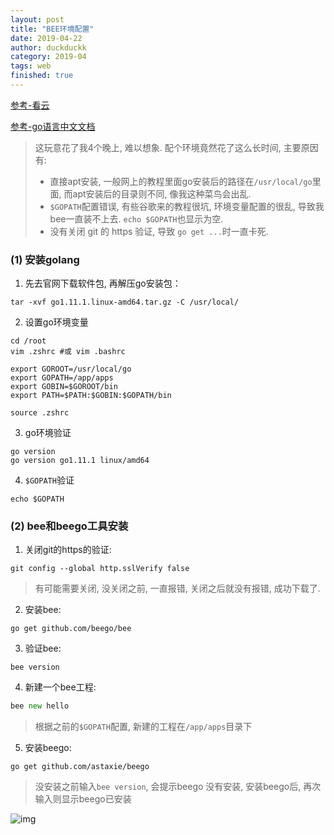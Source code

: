 ```yaml
---
layout: post
title: "BEE环境配置"
date: 2019-04-22
author: duckduckk
category: 2019-04
tags: web
finished: true
---
```



[参考-看云](https://www.kancloud.cn/hello123/beego/126091)


[参考-go语言中文文档](https://studygolang.com/articles/16668)
> 这玩意花了我4个晚上, 难以想象. 配个环境竟然花了这么长时间, 主要原因有:
> * 直接apt安装, 一般网上的教程里面go安装后的路径在`/usr/local/go`里面, 而apt安装后的目录则不同, 像我这种菜鸟会出乱.
> * `$GOPATH`配置错误, 有些谷歌来的教程很坑, 环境变量配置的很乱, 导致我bee一直装不上去. `echo $GOPATH`也显示为空.
> * 没有关闭 git 的 https 验证, 导致 `go get ...`时一直卡死.


### (1) 安装golang
1. 先去官网下载软件包, 再解压go安装包：
  ```shell
  tar -xvf go1.11.1.linux-amd64.tar.gz -C /usr/local/
  ```
2. 设置go环境变量
  ```shell
  cd /root
  vim .zshrc #或 vim .bashrc
  ```
  ```shell
  export GOROOT=/usr/local/go
  export GOPATH=/app/apps
  export GOBIN=$GOROOT/bin
  export PATH=$PATH:$GOBIN:$GOPATH/bin
  ```
  ```shell
  source .zshrc
  ```
3. go环境验证
  ```shell
  go version 
  go version go1.11.1 linux/amd64
  ```
4. `$GOPATH`验证
  ```shell
  echo $GOPATH
  ```

### (2) bee和beego工具安装
1. 关闭git的https的验证: 
  ```shell
  git config --global http.sslVerify false
  ```
  > 有可能需要关闭, 没关闭之前, 一直报错, 关闭之后就没有报错, 成功下载了.
2. 安装bee:
  ```shell
  go get github.com/beego/bee 
  ```
3. 验证bee:
  ```shell
  bee version 
  ```
4. 新建一个bee工程:
  ```go
  bee new hello
  ```
  > 根据之前的`$GOPATH`配置, 新建的工程在`/app/apps`目录下

5. 安装beego:
  ```shell
  go get github.com/astaxie/beego
  ```
  > 没安装之前输入`bee version`, 会提示beego 没有安装, 安装beego后, 再次输入则显示beego已安装
  
  
![img](https://s2.ax1x.com/2019/04/22/EA3q3j.png)

